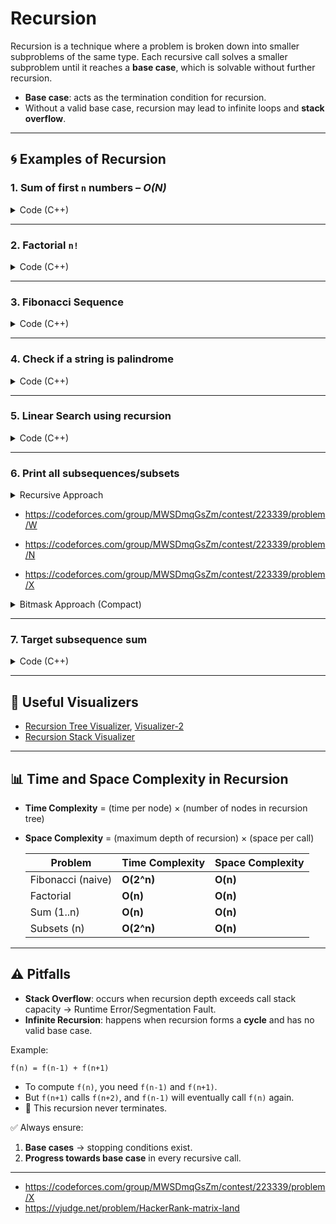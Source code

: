 # Recursion

Recursion is a technique where a problem is broken down into smaller subproblems of the same type.
Each recursive call solves a smaller subproblem until it reaches a **base case**, which is solvable without further recursion.

- **Base case**: acts as the termination condition for recursion.
- Without a valid base case, recursion may lead to infinite loops and **stack overflow**.

---

## 🌀 Examples of Recursion

### 1. Sum of first `n` numbers – _O(N)_

<details>
<summary>Code (C++)</summary>

```cpp
int sum(int n) {
  if (n == 0) return 0; // base case
  return n + sum(n - 1);
}
```

</details>

---

### 2. Factorial `n!`

<details>
<summary>Code (C++)</summary>

```cpp
int factorial(int n) {
  if (n == 0) return 1;
  return n * factorial(n - 1);
}
```

</details>

---

### 3. Fibonacci Sequence

<details>
<summary>Code (C++)</summary>

```cpp
int fibonacci(int n) {
  if (n == 0) return 0;
  if (n == 1) return 1;
  return fibonacci(n - 1) + fibonacci(n - 2);
}
```

</details>

---

### 4. Check if a string is palindrome

<details>
<summary>Code (C++)</summary>

```cpp
string s;
bool isPalindrome(int firstPos, int lastPos) {
    if (firstPos >= lastPos) return true; // base case
    if (s[firstPos] != s[lastPos]) return false;
    return isPalindrome(firstPos + 1, lastPos - 1);
}
int main() {
    cin >> s;
    if (s.size()) {
        cout << isPalindrome(0, s.size() - 1) << endl;
    }
    return 0;
}
```

</details>

---

### 5. Linear Search using recursion

<details>
<summary>Code (C++)</summary>

```cpp
int a[20], n, target;
bool isFind(int pos) {
    if (pos == n) return false;
    if (a[pos] == target) return true;
    return isFind(pos + 1);
}
int main() {
    n = 6;
    for (int i = 0; i < n; i++) {
        a[i] = i + 1;
    }
    target = 6;
    cout << isFind(0) << endl;
    return 0;
}
```

</details>

---

### 6. Print all subsequences/subsets

<details>
<summary>Recursive Approach</summary>

```cpp
int n, a[20];
bool isTaken[20];
void subSet(int pos) {
    if (pos > n) {
        for (int i = 1; i <= n; i++) {
            if (isTaken[i]) cout << a[i] << " ";
        }
        cout << endl;
        return;
    }
    isTaken[pos] = false; // not take
    subSet(pos + 1);
    isTaken[pos] = true;  // take
    subSet(pos + 1);
}
int main() {
    n = 5;
    for (int i = 1; i <= n; i++) a[i] = i;
    subSet(1);
    return 0;
}
```

</details>

- https://codeforces.com/group/MWSDmqGsZm/contest/223339/problem/W

- https://codeforces.com/group/MWSDmqGsZm/contest/223339/problem/N
- https://codeforces.com/group/MWSDmqGsZm/contest/223339/problem/X
<details>
<summary>Bitmask Approach (Compact)</summary>

```cpp
int n = 5;
int a[20];
for (int i = 0; i < n; i++) a[i] = i + 1;

// iterate over all possible subsets (2^n subsets)
for (int mask = 0; mask < (1 << n); mask++) {
    for (int i = 0; i < n; i++) {
        if (mask & (1 << i)) cout << a[i] << " ";
    }
    cout << endl;
}
```

</details>

---

### 7. Target subsequence sum

<details>
<summary>Code (C++)</summary>

```cpp
int n, a[20];
int targetSum, cnt;
void subSet(int pos, int curSum) {
    if (pos == n) {
        if (curSum == targetSum) cnt++;
        return;
    }
    subSet(pos + 1, curSum + a[pos]); // include
    subSet(pos + 1, curSum);          // exclude
}
int main() {
    n = 5;
    for (int i = 0; i < n; i++) a[i] = i + 1;
    targetSum = 3;
    cnt = 0;
    subSet(0, 0);
    cout << cnt << endl;
    return 0;
}
```

</details>

---

## 🔗 Useful Visualizers

- [Recursion Tree Visualizer](https://recursion.vercel.app/), [Visualizer-2](https://pythontutor.com/render.html#mode=edit)
- [Recursion Stack Visualizer](https://www.cs.usfca.edu/~galles/visualization/RecFact.html)

---

## 📊 Time and Space Complexity in Recursion

- **Time Complexity** = (time per node) × (number of nodes in recursion tree)
- **Space Complexity** = (maximum depth of recursion) × (space per call)

  | Problem           | Time Complexity | Space Complexity |
  | ----------------- | --------------- | ---------------- |
  | Fibonacci (naive) | **O(2^n)**      | **O(n)**         |
  | Factorial         | **O(n)**        | **O(n)**         |
  | Sum (1..n)        | **O(n)**        | **O(n)**         |
  | Subsets (n)       | **O(2^n)**      | **O(n)**         |

---

## ⚠️ Pitfalls

- **Stack Overflow**: occurs when recursion depth exceeds call stack capacity → Runtime Error/Segmentation Fault.
- **Infinite Recursion**: happens when recursion forms a **cycle** and has no valid base case.

Example:

```
f(n) = f(n-1) + f(n+1)
```

- To compute `f(n)`, you need `f(n-1)` and `f(n+1)`.
- But `f(n+1)` calls `f(n+2)`, and `f(n-1)` will eventually call `f(n)` again.
- 🚨 This recursion never terminates.

✅ Always ensure:

1. **Base cases** → stopping conditions exist.
2. **Progress towards base case** in every recursive call.

---
- https://codeforces.com/group/MWSDmqGsZm/contest/223339/problem/X
- https://vjudge.net/problem/HackerRank-matrix-land

